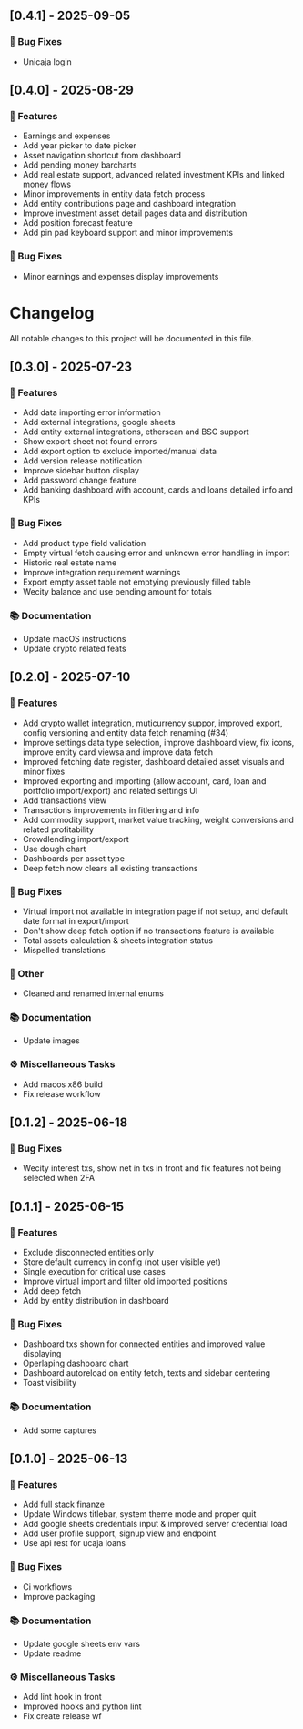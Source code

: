 ## [0.4.1] - 2025-09-05

### 🐛 Bug Fixes

- Unicaja login
## [0.4.0] - 2025-08-29

### 🚀 Features

- Earnings and expenses
- Add year picker to date picker
- Asset navigation shortcut from dashboard
- Add pending money barcharts
- Add real estate support, advanced related investment KPIs and linked money flows
- Minor improvements in entity data fetch process
- Add entity contributions page and dashboard integration
- Improve investment asset detail pages data and distribution
- Add position forecast feature
- Add pin pad keyboard support and minor improvements

### 🐛 Bug Fixes

- Minor earnings and expenses display improvements
# Changelog

All notable changes to this project will be documented in this file.

## [0.3.0] - 2025-07-23

### 🚀 Features

- Add data importing error information
- Add external integrations, google sheets
- Add entity external integrations, etherscan and BSC support
- Show export sheet not found errors
- Add export option to exclude imported/manual data
- Add version release notification
- Improve sidebar button display
- Add password change feature
- Add banking dashboard with account, cards and loans detailed info and KPIs

### 🐛 Bug Fixes

- Add product type field validation
- Empty virtual fetch causing error and unknown error handling in import
- Historic real estate name
- Improve integration requirement warnings
- Export empty asset table not emptying previously filled table
- Wecity balance and use pending amount for totals

### 📚 Documentation

- Update macOS instructions
- Update crypto related feats

## [0.2.0] - 2025-07-10

### 🚀 Features

- Add crypto wallet integration, muticurrency suppor, improved export, config versioning and entity data fetch renaming (#34)
- Improve settings data type selection, improve dashboard view, fix icons, improve entity card viewsa and improve data fetch
- Improved fetching date register, dashboard detailed asset visuals and minor fixes
- Improved exporting and importing (allow account, card, loan and portfolio import/export) and related settings UI
- Add transactions view
- Transactions improvements in fitlering and info
- Add commodity support, market value tracking, weight conversions and related profitability
- Crowdlending import/export
- Use dough chart
- Dashboards per asset type
- Deep fetch now clears all existing transactions

### 🐛 Bug Fixes

- Virtual import not available in integration page if not setup, and default date format in export/import
- Don't show deep fetch option if no transactions feature is available
- Total assets calculation & sheets integration status
- Mispelled translations

### 💼 Other

- Cleaned and renamed internal enums

### 📚 Documentation

- Update images

### ⚙️ Miscellaneous Tasks

- Add macos x86 build
- Fix release workflow

## [0.1.2] - 2025-06-18

### 🐛 Bug Fixes

- Wecity interest txs, show net in txs in front and fix features not being selected when 2FA

## [0.1.1] - 2025-06-15

### 🚀 Features

- Exclude disconnected entities only
- Store default currency in config (not user visible yet)
- Single execution for critical use cases
- Improve virtual import and filter old imported positions
- Add deep fetch
- Add by entity distribution in dashboard

### 🐛 Bug Fixes

- Dashboard txs shown for connected entities and improved value displaying
- Operlaping dashboard chart
- Dashboard autoreload on entity fetch, texts and sidebar centering
- Toast visibility

### 📚 Documentation

- Add some captures

## [0.1.0] - 2025-06-13

### 🚀 Features

- Add full stack finanze
- Update Windows titlebar, system theme mode and proper quit
- Add google sheets credentials input & improved server credential load
- Add user profile support, signup view and endpoint
- Use api rest for ucaja loans

### 🐛 Bug Fixes

- Ci workflows
- Improve packaging

### 📚 Documentation

- Update google sheets env vars
- Update readme

### ⚙️ Miscellaneous Tasks

- Add lint hook in front
- Improved hooks and python lint
- Fix create release wf

